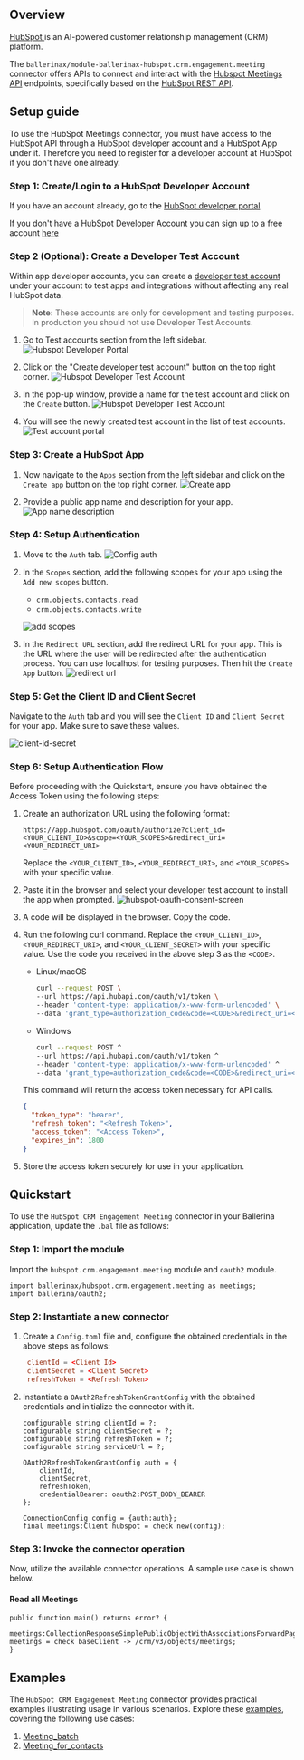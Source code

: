 ## Overview

[HubSpot ](https://www.hubspot.com/) is an AI-powered customer relationship management (CRM) platform.

The `ballerinax/module-ballerinax-hubspot.crm.engagement.meeting` connector offers APIs to connect and interact with the [Hubspot Meetings API](https://developers.hubspot.com/docs/guides/api/crm/engagements/meetings) endpoints, specifically based on the [HubSpot REST API](https://developers.hubspot.com/docs/reference/api/overview).

## Setup guide

To use the HubSpot Meetings connector, you must have access to the HubSpot API through a HubSpot developer account and a HubSpot App under it. Therefore you need to register for a developer account at HubSpot if you don't have one already.

### Step 1: Create/Login to a HubSpot Developer Account

If you have an account already, go to the [HubSpot developer portal](https://app.hubspot.com/)

If you don't have a HubSpot Developer Account you can sign up to a free account [here](https://developers.hubspot.com/get-started)

### Step 2 (Optional): Create a Developer Test Account

Within app developer accounts, you can create a [developer test account](https://developers.hubspot.com/beta-docs/getting-started/account-types#developer-test-accounts) under your account to test apps and integrations without affecting any real HubSpot data.

>**Note:** These accounts are only for development and testing purposes. In production you should not use Developer Test Accounts.

1. Go to Test accounts section from the left sidebar.
   ![Hubspot Developer Portal](https://raw.githubusercontent.com/ballerina-platform/module-ballerinax-hubspot.crm.engagement.meeting/main/docs/setup/resources/test-account.png)

2. Click on the "Create developer test account" button on the top right corner.
   ![Hubspot Developer Test Account](https://raw.githubusercontent.com/ballerina-platform/module-ballerinax-hubspot.crm.engagement.meeting/main/docs/setup/resources/create-test-account.png)

3. In the pop-up window, provide a name for the test account and click on the `Create` button.
   ![Hubspot Developer Test Account](https://raw.githubusercontent.com/ballerina-platform/module-ballerinax-hubspot.crm.engagement.meeting/main/docs/setup/resources/create-account.png)

4. You will see the newly created test account in the list of test accounts.
   ![Test account portal](https://raw.githubusercontent.com/ballerina-platform/module-ballerinax-hubspot.crm.engagement.meeting/main/docs/setup/resources/test-account-portal.png)

### Step 3: Create a HubSpot App

1. Now navigate to the `Apps` section from the left sidebar and click on the `Create app` button on the top right corner.
   ![Create app](https://raw.githubusercontent.com/ballerina-platform/module-ballerinax-hubspot.crm.engagement.meeting/main/docs/setup/resources/create-app.png)

2. Provide a public app name and description for your app.
   ![App name description](https://raw.githubusercontent.com/ballerina-platform/module-ballerinax-hubspot.crm.engagement.meeting/main/docs/setup/resources/app-name-desc.png)

### Step 4: Setup Authentication

1. Move to the `Auth` tab.
   ![Config auth](https://raw.githubusercontent.com/ballerina-platform/module-ballerinax-hubspot.crm.engagement.meeting/main/docs/setup/resources/config-auth.png)

2. In the `Scopes` section, add the following scopes for your app using the `Add new scopes` button.

   - `crm.objects.contacts.read`
   - `crm.objects.contacts.write`

   ![add scopes](https://raw.githubusercontent.com/ballerina-platform/module-ballerinax-hubspot.crm.engagement.meeting/main/docs/setup/resources/add-scopes.png)

3. In the `Redirect URL` section, add the redirect URL for your app. This is the URL where the user will be redirected after the authentication process. You can use localhost for testing purposes. Then hit the `Create App` button.
   ![redirect url](https://raw.githubusercontent.com/ballerina-platform/module-ballerinax-hubspot.crm.engagement.meeting/main/docs/setup/resources/redirect-url.png)

### Step 5: Get the Client ID and Client Secret

Navigate to the `Auth` tab and you will see the `Client ID` and `Client Secret` for your app. Make sure to save these values.

   ![client-id-secret](https://raw.githubusercontent.com/ballerina-platform/module-ballerinax-hubspot.crm.engagement.meeting/main/docs/setup/resources/client-id-secret.png)

### Step 6: Setup Authentication Flow

Before proceeding with the Quickstart, ensure you have obtained the Access Token using the following steps:

1. Create an authorization URL using the following format:

   ```
   https://app.hubspot.com/oauth/authorize?client_id=<YOUR_CLIENT_ID>&scope=<YOUR_SCOPES>&redirect_uri=<YOUR_REDIRECT_URI>
   ```

   Replace the `<YOUR_CLIENT_ID>`, `<YOUR_REDIRECT_URI>`, and `<YOUR_SCOPES>` with your specific value.

2. Paste it in the browser and select your developer test account to install the app when prompted.
![hubspot-oauth-consent-screen](https://raw.githubusercontent.com/ballerina-platform/module-ballerinax-hubspot.crm.engagement.meeting/main/docs/setup/resources/hubspot-oauth-consent-screen.png)

3. A code will be displayed in the browser. Copy the code.

4. Run the following curl command. Replace the `<YOUR_CLIENT_ID>`, `<YOUR_REDIRECT_URI>`, and `<YOUR_CLIENT_SECRET>` with your specific value. Use the code you received in the above step 3 as the `<CODE>`.

   - Linux/macOS

     ```bash
     curl --request POST \
     --url https://api.hubapi.com/oauth/v1/token \
     --header 'content-type: application/x-www-form-urlencoded' \
     --data 'grant_type=authorization_code&code=<CODE>&redirect_uri=<YOUR_REDIRECT_URI>&client_id=<YOUR_CLIENT_ID>&client_secret=<YOUR_CLIENT_SECRET>'
     ```

   - Windows

     ```bash
     curl --request POST ^
     --url https://api.hubapi.com/oauth/v1/token ^
     --header 'content-type: application/x-www-form-urlencoded' ^
     --data 'grant_type=authorization_code&code=<CODE>&redirect_uri=<YOUR_REDIRECT_URI>&client_id=<YOUR_CLIENT_ID>&client_secret=<YOUR_CLIENT_SECRET>'
     ```

   This command will return the access token necessary for API calls.

   ```json
   {
     "token_type": "bearer",
     "refresh_token": "<Refresh Token>",
     "access_token": "<Access Token>",
     "expires_in": 1800
   }
   ```

5. Store the access token securely for use in your application.

## Quickstart

To use the `HubSpot CRM Engagement Meeting` connector in your Ballerina application, update the `.bal` file as follows:

### Step 1: Import the module

Import the `hubspot.crm.engagement.meeting` module and `oauth2` module.

```ballerina
import ballerinax/hubspot.crm.engagement.meeting as meetings;
import ballerina/oauth2;
```

### Step 2: Instantiate a new connector

1. Create a `Config.toml` file and, configure the obtained credentials in the above steps as follows:

   ```toml
    clientId = <Client Id>
    clientSecret = <Client Secret>
    refreshToken = <Refresh Token>
   ```

2. Instantiate a `OAuth2RefreshTokenGrantConfig` with the obtained credentials and initialize the connector with it.

    ```ballerina
    configurable string clientId = ?;
    configurable string clientSecret = ?;
    configurable string refreshToken = ?;
    configurable string serviceUrl = ?;

    OAuth2RefreshTokenGrantConfig auth = {
        clientId,
        clientSecret,
        refreshToken,
        credentialBearer: oauth2:POST_BODY_BEARER
    };

    ConnectionConfig config = {auth:auth};
    final meetings:Client hubspot = check new(config);
    ```

### Step 3: Invoke the connector operation

Now, utilize the available connector operations. A sample use case is shown below.

#### Read all Meetings

```ballerina
public function main() returns error? {
    meetings:CollectionResponseSimplePublicObjectWithAssociationsForwardPaging meetings = check baseClient -> /crm/v3/objects/meetings;
}
```

## Examples

The `HubSpot CRM Engagement Meeting` connector provides practical examples illustrating usage in various scenarios. Explore these [examples](https://github.com/ballerina-platform/module-ballerinax-hubspot.crm.engagement.meeting/tree/main/examples), covering the following use cases:

1. [Meeting_batch](https://github.com/ballerina-platform/module-ballerinax-hubspot.crm.engagement.meeting/tree/main/examples/meeting_batch)
2. [Meeting_for_contacts](https://github.com/ballerina-platform/module-ballerinax-hubspot.crm.engagement.meeting/tree/main/examples/meeting_for_contacts)
